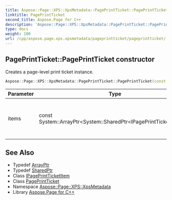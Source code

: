 ```yaml
---
title: Aspose::Page::XPS::XpsMetadata::PagePrintTicket::PagePrintTicket constructor
linktitle: PagePrintTicket
second_title: Aspose.Page for C++
description: 'Aspose::Page::XPS::XpsMetadata::PagePrintTicket::PagePrintTicket constructor. Creates a page-level print ticket instance in C++.'
type: docs
weight: 100
url: /cpp/aspose.page.xps.xpsmetadata/pageprintticket/pageprintticket/
---
```

## PagePrintTicket::PagePrintTicket constructor


Creates a page-level print ticket instance.

```cpp
Aspose::Page::XPS::XpsMetadata::PagePrintTicket::PagePrintTicket(const System::ArrayPtr<System::SharedPtr<IPagePrintTicketItem>> &items)
```


| Parameter | Type | Description |
| --- | --- | --- |
| items | const System::ArrayPtr\<System::SharedPtr\<IPagePrintTicketItem\>\>\& | An arbitrary array of [IPagePrintTicketItem](../../ipageprintticketitem/) instances. Each one can be a [Feature](../../feature/), a [ParameterInit](../../parameterinit/) or a [Property](../../property/) instance. |

## See Also

* Typedef [ArrayPtr](../../../system/arrayptr/)
* Typedef [SharedPtr](../../../system/sharedptr/)
* Class [IPagePrintTicketItem](../../ipageprintticketitem/)
* Class [PagePrintTicket](../)
* Namespace [Aspose::Page::XPS::XpsMetadata](../../)
* Library [Aspose.Page for C++](../../../)
